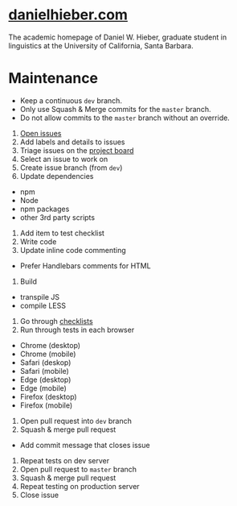 # [danielhieber.com](https://danielhieber.com)

The academic homepage of Daniel W. Hieber, graduate student in linguistics at the University of California, Santa Barbara.

# Maintenance

* Keep a continuous `dev` branch.
* Only use Squash & Merge commits for the `master` branch.
* Do not allow commits to the `master` branch without an override.

1. [Open issues][1]
1. Add labels and details to issues
1. Triage issues on the [project board][2]
1. Select an issue to work on
1. Create issue branch (from `dev`)
1. Update dependencies
  - npm
  - Node
  - npm packages
  - other 3rd party scripts
1. Add item to test checklist
1. Write code
1. Update inline code commenting
  - Prefer Handlebars comments for HTML
1. Build
  - transpile JS
  - compile LESS
1. Go through [checklists][3]
1. Run through tests in each browser
  - Chrome (desktop)
  - Chrome (mobile)
  - Safari (deskop)
  - Safari (mobile)
  - Edge (desktop)
  - Edge (mobile)
  - Firefox (desktop)
  - Firefox (mobile)
1. Open pull request into `dev` branch
1. Squash & merge pull request
  - Add commit message that closes issue
1. Repeat tests on dev server
1. Open pull request to `master` branch
1. Squash & merge pull request
1. Repeat testing on production server
1. Close issue

[1]: https://github.com/dwhieb/danielhieber.com/issues
[2]: https://github.com/dwhieb/danielhieber.com/projects/3
[3]: https://github.com/dwhieb/utilities/tree/master/checklists
